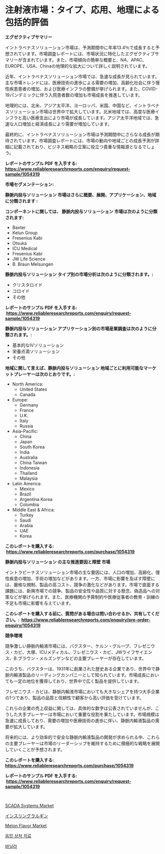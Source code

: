 <p><h1>注射液市場：タイプ、応用、地理による包括的評価</h1></p><p><strong>エグゼクティブサマリー</strong></p>
<p><p>イントラベナスソリューション市場は、予測期間中に年率13.4％で成長すると予想されています。市場調査レポートには、市場状況に特化したエグゼクティブサマリーが含まれています。また、市場傾向の簡単な概要と、NA、APAC、EUROPE、USA、Chinaの地理的な拡大について詳しく説明されています。</p><p>近年、イントラベナスソリューション市場では、急速な成長が見られています。主な市場トレンドには、医療技術の進歩による需要の増加、高齢化社会に伴う慢性疾患患者の増加、および医療インフラの整備が挙げられます。また、COVID-19パンデミックに伴う入院患者数の増加も市場成長を推進しています。</p><p>地理的には、北米、アジア太平洋、ヨーロッパ、米国、中国など、イントラベナスソリューション市場は世界中で拡大しています。北米地域では、高度な医療インフラと高い医療支出により市場が成長しています。アジア太平洋地域では、急速な人口増加と経済成長により需要が増加しています。</p><p>最終的に、イントラベナスソリューション市場は予測期間中にさらなる成長が期待されています。市場調査レポートには、市場の動向や地域ごとの成長予測が詳細に記載されており、ビジネス戦略の立案に役立つ貴重な情報源となるでしょう。</p></p>
<p><strong>レポートのサンプル PDF を入手する: <a href="https://www.reliableresearchreports.com/enquiry/request-sample/1054319">https://www.reliableresearchreports.com/enquiry/request-sample/1054319</a></strong></p>
<p><strong>市場セグメンテーション:</strong></p>
<p><strong> 静脈内投与ソリューション 市場はさらに概要、展開、アプリケーション、地域に分類されます :</strong></p>
<p><strong>コンポーネントに関しては、 静脈内投与ソリューション 市場は次のように分類されます: &nbsp;</strong></p>
<p><ul><li>Baxter</li><li>Kelun Group</li><li>Fresenius Kabi</li><li>Otsuka</li><li>ICU Medical</li><li>Fresenius Kabi</li><li>JW Life Science</li><li>B. Braun Melsungen</li></ul></p>
<p><strong> 静脈内投与ソリューション タイプ別の市場分析は次のように分類されます。:</strong></p>
<p><ul><li>クリスタロイド</li><li>コロイド</li><li>その他</li></ul></p>
<p><strong>レポートのサンプル PDF を入手する: &nbsp;<a href="https://www.reliableresearchreports.com/enquiry/request-sample/1054319">https://www.reliableresearchreports.com/enquiry/request-sample/1054319</a></strong></p>
<p><strong> 静脈内投与ソリューション アプリケーション別の市場産業調査は次のように分類されます。:</strong></p>
<p><ul><li>基本的なIVソリューション</li><li>栄養点滴ソリューション</li><li>その他</li></ul></p>
<p><strong>地域に関して言えば、静脈内投与ソリューション 地域ごとに利用可能なマーケットプレーヤーは次のとおりです。:</strong></p>
<p><ul>
    <li>
        North America:
        <ul>
            <li>United States</li>
            <li>Canada</li>
        </ul>
    </li>
    <li>
        Europe:
        <ul>
            <li>Germany</li>
            <li>France</li>
            <li>U.K.</li>
            <li>Italy</li>
            <li>Russia</li>
        </ul>
    </li>
    <li>
        Asia-Pacific:
        <ul>
            <li>China</li>
            <li>Japan</li>
            <li>South Korea</li>
            <li>India</li>
            <li>Australia</li>
            <li>China Taiwan</li>
            <li>Indonesia</li>
            <li>Thailand</li>
            <li>Malaysia</li>
        </ul>
    </li>
    <li>
        Latin America:
        <ul>
            <li>Mexico</li>
            <li>Brazil</li>
            <li>Argentina Korea</li>
            <li>Colombia</li>
        </ul>
    </li>
    <li>
        Middle East & Africa:
        <ul>
            <li>Turkey</li>
            <li>Saudi</li>
            <li>Arabia</li>
            <li>UAE</li>
            <li>Korea</li>
        </ul>
    </li>
    </ul></p>
<p><strong>このレポートを購入する: &nbsp;<a href="https://www.reliableresearchreports.com/purchase/1054319">https://www.reliableresearchreports.com/purchase/1054319</a></strong></p>
<p><strong>静脈内投与ソリューション の主な推進要因と障壁 市場</strong></p>
<p><p>イントラビーナスソリューション市場の主な要因には、人口の増加、高齢化、慢性疾患の増加、手術の増加などがあります。一方、市場に影響を及ぼす障壁には、厳格な規制、製品の高コスト、競争の激化などがあります。市場で直面する課題には、新興市場での競争、製品の安全性や品質に対する懸念、偽造品への対策などが挙げられます。また、医療機関の予算制約や医療従事者の教育・訓練の不足も市場に影響を与えています。</p></p>
<p><strong>このレポートを購入する前に、質問がある場合は問い合わせるか、共有してください。:&nbsp; <a href="https://www.reliableresearchreports.com/enquiry/pre-order-enquiry/1054319">https://www.reliableresearchreports.com/enquiry/pre-order-enquiry/1054319</a></strong></p>
<p><strong>競争環境</strong></p>
<p><p>競争激しい静脈内輸液市場には、バクスター、ケルン・グループ、フレゼニウス・カビ、大塚、ICUメディカル、フレゼニウス・カビ、JWライフサイエンス、B.ブラウン・メルズンゲンなどの主要プレーヤーが存在しています。 </p><p>このうち、バクスターは、1931年に創業された歴史ある企業であり、世界中で静脈内輸液製品のリーディングカンパニーとして知られています。市場成長においても一定の地位を獲得しており、世界中で広く製品を提供しています。 </p><p>フレゼニウス・カビは、静脈内輸液市場においても大きなシェアを持つ大手企業の1つであり、製品の品質と信頼性で顧客から高い評価を受けています。 </p><p>これらの企業の売上収益に関しては、具体的な数字は公表されていませんが、こうした大手プレーヤーは市場において重要な役割を果たしています。市場規模は急速に成長しており、需要の増加や医療技術の進歩に伴い、静脈内輸液製品の需要が拡大しています。 </p><p>将来的には、より効率的で安全な静脈内輸液製品の開発が求められる中、これらの主要プレーヤーは市場のリーダーシップを維持するために積極的な戦略を展開していくことが予想されます。</p></p>
<p><strong>このレポートを購入する: &nbsp; <a href="https://www.reliableresearchreports.com/purchase/1054319">https://www.reliableresearchreports.com/purchase/1054319</a></strong></p>
<p><strong>レポートのサンプル PDF を入手する: &nbsp;<a href="https://www.reliableresearchreports.com/enquiry/request-sample/1054319">https://www.reliableresearchreports.com/enquiry/request-sample/1054319</a></strong><strong></strong></p>
<p>&nbsp;</p>
<p><p><a href="https://meowing-lemming-dd3.notion.site/SCADA-Systems-Market-Research-Report-Reveals-The-Latest-Trends-And-Opportunities-of-this-Market-for--5a39cefaa9274423bfec0123bcf1deb6">SCADA Systems Market</a></p><p><a href="https://github.com/zjkmgcs938405/Market-Research-Report-List-1/blob/main/6855284188588.md">インスリングラルギン</a></p><p><a href="https://issuu.com/reportprime-2/docs/melon-flavor-market-size-2030.pptx">Melon Flavor Market</a></p><p><a href="https://github.com/laholand/Market-Research-Report-List-2/blob/main/5894337188432.md">음압 상처 치료</a></p><p><a href="https://github.com/vsnao330707/Market-Research-Report-List-1/blob/main/5040769188433.md">바닐라</a></p></p>